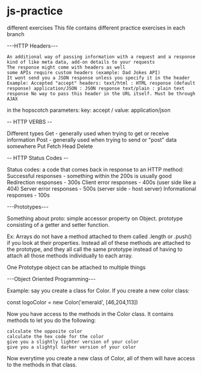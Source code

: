 # js-practice
different exercises
This file contains different practice exercises in each branch

---HTTP Headers---

    An additional way of passing information with a request and a response
    kind of like meta data, add-on details to your requests
    The response might come with headers as well
    some APIs require custom headers (example: Dad Jokes API)
    It wont send you a JSON response unless you specify it in the header 
    Example: Accepted "accept" headers: text/html : HTML response (default response) application/JSON : JSON response text/plain : plain text response No way to pass this header in the URL itself. Must be through AJAX

in the hopscotch parameters: key: accept / value: application/json

-- HTTP VERBS --

Different types Get - generally used when trying to get or receive information Post - generally used when trying to send or "post" data somewhere Put Fetch Head Delete

-- HTTP Status Codes --

Status codes: a code that comes back in response to an HTTP method: Successful responses - something within the 200s is usually good Redirection responses - 300s Client error responses - 400s (user side like a 404) Server error responses - 500s (server side - host server) Informational responses - 100s

---Prototypes---

Something about proto: simple accessor property on Object. prototype consisting of a getter and setter function.

Ex: Arrays do not have a method attached to them called .length or .push() if you look at their properties. Instead all of these methods are attached to the prototype, and they all call the same prototype instead of having to attach all those methods individually to each array.

One Prototype object can be attached to multiple things

---Object Oriented Programming---

Example: say you create a class for Color. If you create a new color class:

const logoColor = new Color('emerald', [46,204,113])

Now you have access to the methods in the Color class. It contains methods to let you do the following:

    calculate the opposite color
    calculate the hex code for the color
    give you a slightly lighter version of your color
    give you a slightyl darker version of your color

Now everytime you create a new class of Color, all of them will have access to the methods in that class.
